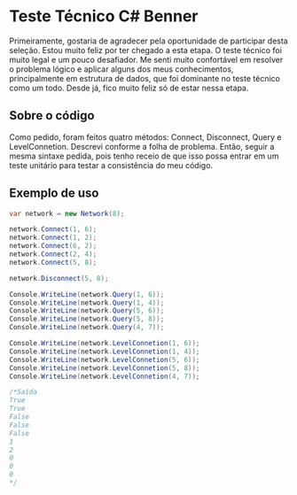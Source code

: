 # Teste Técnico C# Benner

Primeiramente, gostaria de agradecer pela oportunidade de participar desta seleção. Estou muito feliz por ter chegado a esta etapa. O teste técnico foi muito legal e um pouco desafiador. Me senti muito confortável em resolver o problema lógico e aplicar alguns dos meus conhecimentos, principalmente em estrutura de dados, que foi dominante no teste técnico como um todo. Desde já, fico muito feliz só de estar nessa etapa.

## Sobre o código

Como pedido, foram feitos quatro métodos: Connect, Disconnect, Query e LevelConnetion. Descrevi conforme a folha de problema. Então, seguir a mesma sintaxe pedida, pois tenho receio de que isso possa entrar em um teste unitário para testar a consistência do meu código.

## Exemplo de uso
```csharp
var network = new Network(8);

network.Connect(1, 6);
network.Connect(1, 2);
network.Connect(6, 2);
network.Connect(2, 4);
network.Connect(5, 8);

network.Disconnect(5, 8);

Console.WriteLine(network.Query(1, 6));
Console.WriteLine(network.Query(1, 4));
Console.WriteLine(network.Query(5, 6));
Console.WriteLine(network.Query(5, 8));
Console.WriteLine(network.Query(4, 7));

Console.WriteLine(network.LevelConnetion(1, 6));
Console.WriteLine(network.LevelConnetion(1, 4));
Console.WriteLine(network.LevelConnetion(5, 6));
Console.WriteLine(network.LevelConnetion(5, 8));
Console.WriteLine(network.LevelConnetion(4, 7));

/*Saída
True
True
False
False
False
1
2
0
0
0
*/
```
